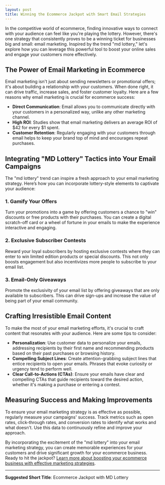 ```yaml
---
layout: post
title: Winning the Ecommerce Jackpot with Smart Email Strategies
---
```



In the competitive world of ecommerce, finding innovative ways to connect with your audience can feel like you're playing the lottery. However, there's one strategy that consistently proves to be a winning ticket for businesses big and small: email marketing. Inspired by the trend "md lottery," let's explore how you can leverage this powerful tool to boost your online sales and engage your customers more effectively.

## The Power of Email Marketing in Ecommerce

Email marketing isn't just about sending newsletters or promotional offers; it's about building a relationship with your customers. When done right, it can drive traffic, increase sales, and foster customer loyalty. Here are a few reasons why email marketing is crucial for ecommerce success:

- **Direct Communication**: Email allows you to communicate directly with your customers in a personalized way, unlike any other marketing channel. 
- **High ROI**: Studies show that email marketing delivers an average ROI of $42 for every $1 spent.
- **Customer Retention**: Regularly engaging with your customers through email helps to keep your brand top of mind and encourages repeat purchases.

## Integrating "MD Lottery" Tactics into Your Email Campaigns

The "md lottery" trend can inspire a fresh approach to your email marketing strategy. Here’s how you can incorporate lottery-style elements to captivate your audience:

### 1. **Gamify Your Offers**

Turn your promotions into a game by offering customers a chance to "win" discounts or free products with their purchases. You can create a digital scratch-off card or a wheel of fortune in your emails to make the experience interactive and engaging.

### 2. **Exclusive Subscriber Contests**

Reward your loyal subscribers by hosting exclusive contests where they can enter to win limited edition products or special discounts. This not only boosts engagement but also incentivizes more people to subscribe to your email list.

### 3. **Email-Only Giveaways**

Promote the exclusivity of your email list by offering giveaways that are only available to subscribers. This can drive sign-ups and increase the value of being part of your email community.

## Crafting Irresistible Email Content

To make the most of your email marketing efforts, it's crucial to craft content that resonates with your audience. Here are some tips to consider:

- **Personalization**: Use customer data to personalize your emails, addressing recipients by their first name and recommending products based on their past purchases or browsing history.
- **Compelling Subject Lines**: Create attention-grabbing subject lines that entice recipients to open your emails. Phrases that evoke curiosity or urgency tend to perform well.
- **Clear Call-to-Actions (CTAs)**: Ensure your emails have clear and compelling CTAs that guide recipients toward the desired action, whether it's making a purchase or entering a contest.

## Measuring Success and Making Improvements

To ensure your email marketing strategy is as effective as possible, regularly measure your campaigns' success. Track metrics such as open rates, click-through rates, and conversion rates to identify what works and what doesn't. Use this data to continuously refine and improve your approach.

By incorporating the excitement of the "md lottery" into your email marketing strategy, you can create memorable experiences for your customers and drive significant growth for your ecommerce business. Ready to hit the jackpot? [Learn more about boosting your ecommerce business with effective marketing strategies](https://flizzgrowth.com).

---

**Suggested Short Title**: Ecommerce Jackpot with MD Lottery
